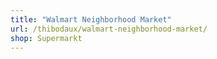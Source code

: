 ```yaml
---
title: "Walmart Neighborhood Market"
url: /thibodaux/walmart-neighborhood-market/
shop: Supermarkt
---
```

